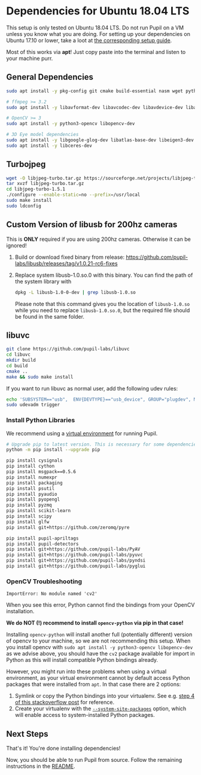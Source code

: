 # Dependencies for Ubuntu 18.04 LTS

This setup is only tested on Ubuntu 18.04 LTS. Do not run Pupil on a VM unless you know what you are doing. For setting up your dependencies on Ubuntu 17.10 or lower, take a loot at [the corresponding setup guide](./dependencies-ubuntu17.md).

Most of this works via **apt**! Just copy paste into the terminal and listen to your machine purr.

## General Dependencies

```sh
sudo apt install -y pkg-config git cmake build-essential nasm wget python3-setuptools libusb-1.0-0-dev  python3-dev python3-pip python3-numpy python3-scipy libglew-dev libtbb-dev

# ffmpeg >= 3.2
sudo apt install -y libavformat-dev libavcodec-dev libavdevice-dev libavutil-dev libswscale-dev libavresample-dev ffmpeg x264 x265 libportaudio2 portaudio19-dev

# OpenCV >= 3
sudo apt install -y python3-opencv libopencv-dev

# 3D Eye model dependencies
sudo apt install -y libgoogle-glog-dev libatlas-base-dev libeigen3-dev
sudo apt install -y libceres-dev
```

## Turbojpeg

```sh
wget -O libjpeg-turbo.tar.gz https://sourceforge.net/projects/libjpeg-turbo/files/1.5.1/libjpeg-turbo-1.5.1.tar.gz/download
tar xvzf libjpeg-turbo.tar.gz
cd libjpeg-turbo-1.5.1
./configure --enable-static=no --prefix=/usr/local
sudo make install
sudo ldconfig
```

## Custom Version of libusb for 200hz cameras

This is **ONLY** required if you are using 200hz cameras. Otherwise it can be ignored!

1. Build or download fixed binary from release: https://github.com/pupil-labs/libusb/releases/tag/v1.0.21-rc6-fixes
1. Replace system libusb-1.0.so.0 with this binary. You can find the path of the system library with

    ```sh
    dpkg -L libusb-1.0-0-dev | grep libusb-1.0.so
    ```

    Please note that this command gives you the location of `libusb-1.0.so` while you need to replace `libusb-1.0.so.0`, but the required file should be found in the same folder.


## libuvc
```sh
git clone https://github.com/pupil-labs/libuvc
cd libuvc
mkdir build
cd build
cmake ..
make && sudo make install
```

If you want to run libuvc as normal user, add the following udev rules:
```sh
echo 'SUBSYSTEM=="usb",  ENV{DEVTYPE}=="usb_device", GROUP="plugdev", MODE="0664"' | sudo tee /etc/udev/rules.d/10-libuvc.rules > /dev/null
sudo udevadm trigger
```

### Install Python Libraries

We recommend using a [virtual environment](https://docs.python.org/3/tutorial/venv.html) for running Pupil.

```sh
# Upgrade pip to latest version. This is necessary for some dependencies.
python -m pip install --upgrade pip

pip install cysignals
pip install cython
pip install msgpack==0.5.6
pip install numexpr
pip install packaging
pip install psutil
pip install pyaudio
pip install pyopengl
pip install pyzmq
pip install scikit-learn
pip install scipy
pip install glfw
pip install git+https://github.com/zeromq/pyre

pip install pupil-apriltags
pip install pupil-detectors
pip install git+https://github.com/pupil-labs/PyAV
pip install git+https://github.com/pupil-labs/pyuvc
pip install git+https://github.com/pupil-labs/pyndsi
pip install git+https://github.com/pupil-labs/pyglui
```

### OpenCV Troubleshooting
`ImportError: No module named 'cv2'`
  
When you see this error, Python cannot find the bindings from your OpenCV installation.

**We do NOT (!) recommend to install `opencv-python` via pip in that case!** 

Installing `opencv-python` will install another full (potentially different) version of opencv to your machine, so we are not recommending this setup.
When you install opencv with `sudo apt install -y python3-opencv libopencv-dev` as we advise above, you should have the `cv2` package available for import in Python as this will install compatible Python bindings already.

However, you might run into these problems when using a virtual environment, as your virtual environment cannot by default access Python packages that were installed from `apt`.
In that case there are 2 options:

1. Symlink or copy the Python bindings into your virtualenv. See e.g. [step 4 of this stackoverflow post](https://stackoverflow.com/a/37190408) for reference.
2. Create your virtualenv with the [`--system-site-packages`](https://virtualenv.pypa.io/en/latest/userguide/#the-system-site-packages-option) option, which will enable access to system-installed Python packages.

## Next Steps

That's it! You're done installing dependencies!

Now, you should be able to run Pupil from source. Follow the remaining instructions in the [README](../README.md).
